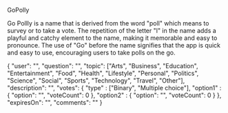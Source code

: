 GoPolly

Go Pollly is a name that is derived from the word "poll" which means to survey or to take a vote. The repetition of the letter "l" in the name adds a playful and catchy element to the name, making it memorable and easy to pronounce. The use of "Go" before the name signifies that the app is quick and easy to use, encouraging users to take polls on the go.


{
	"user": "",
	"question": "",
	"topic": ["Arts", "Business", "Education", "Entertainment", "Food", "Health", "Lifestyle", "Personal", "Politics", "Science", "Social", "Sports", "Technology", "Travel", "Other"],
	"description": "",
	"votes": {
		"type" : ["Binary", "Multiple choice"],
		"option1" : { "option": "", "voteCount": 0 },
		"option2" : { "option": "", "voteCount": 0 }
},
	"expiresOn": "",
	"comments": ""
}
